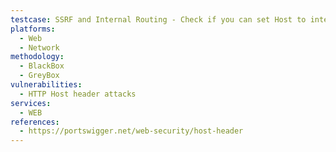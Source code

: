 ```yaml
---
testcase: SSRF and Internal Routing - Check if you can set Host to internal domains or IPs (e.g., Host: admin.internal.local or Host: 127.0.0.1) and receive back internal content or observe DNS lookups to attacker-controlled domains. Web (HTTP/HTTPS) service
platforms: 
  - Web
  - Network
methodology: 
  - BlackBox
  - GreyBox
vulnerabilities:
  - HTTP Host header attacks
services:
  - WEB
references:
  - https://portswigger.net/web-security/host-header
---
```

